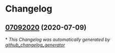 # Changelog

## [07092020](https://github.com/mohe2015/nixflk/tree/07092020) (2020-07-09)



\* *This Changelog was automatically generated by [github_changelog_generator](https://github.com/github-changelog-generator/github-changelog-generator)*
